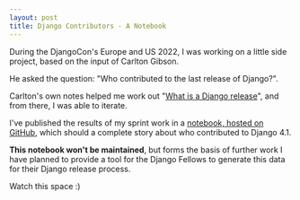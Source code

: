 ```yaml
---
layout: post
title: Django Contributors - A Notebook
---
```


During the DjangoCon's Europe and US 2022, I was working on a little side project, based on the input of Carlton Gibson. 

He asked the question: "Who contributed to the last release of Django?". 

Carlton's own notes helped me work out "[What is a Django release](https://noumenal.es/posts/what-is-django-4/zj2/)", and from there, I was able to iterate. 

I've published the results of my sprint work in a [notebook, hosted on GitHub](https://github.com/glasnt/dceu2022-sprints-work/blob/latest/notebook.ipynb), which should a complete story about who contributed to Django 4.1. 

**This notebook won't be maintained**, but forms the basis of further work I have planned to provide a tool for the Django Fellows to generate this data for their Django release process. 

Watch this space :)